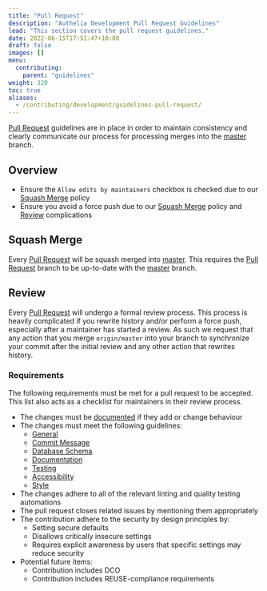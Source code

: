 ```yaml
---
title: "Pull Request"
description: "Authelia Development Pull Request Guidelines"
lead: "This section covers the pull request guidelines."
date: 2022-06-15T17:51:47+10:00
draft: false
images: []
menu:
  contributing:
    parent: "guidelines"
weight: 320
toc: true
aliases:
  - /contributing/development/guidelines-pull-request/
---
```


[Pull Request] guidelines are in place in order to maintain consistency and clearly communicate our process for
processing merges into the [master] branch.

## Overview

* Ensure the `Allow edits by maintainers` checkbox is checked due to our [Squash Merge](#squash-merge) policy
* Ensure you avoid a force push due to our [Squash Merge](#squash-merge) policy and [Review](#review) complications

## Squash Merge

Every [Pull Request] will be squash merged into [master]. This requires the [Pull Request] branch to be up-to-date with
the [master] branch.

## Review

Every [Pull Request] will undergo a formal review process. This process is heavily complicated if you rewrite history
and/or perform a force push, especially after a maintainer has started a review. As such we request that any action that
you merge `origin/master` into your branch to synchronize your commit after the initial review and any other action that
rewrites history.

### Requirements

The following requirements must be met for a pull request to be accepted. This list also acts as a checklist for
maintainers in their review process.

- The changes must be [documented](../prologue/documentation-contributions.md) if they add or change behaviour
- The changes must meet the following guidelines:
  - [General](introduction.md#general-guidelines)
  - [Commit Message](commit-message.md)
  - [Database Schema](database-schema.md)
  - [Documentation](documentation.md)
  - [Testing](testing.md)
  - [Accessibility](accessibiliy.md)
  - [Style](style.md)
- The changes adhere to all of the relevant linting and quality testing automations
- The pull request closes related issues by mentioning them appropriately
- The contribution adhere to the security by design principles by:
  - Setting secure defaults
  - Disallows critically insecure settings
  - Requires explicit awareness by users that specific settings may reduce security
- Potential future items:
  - Contribution includes DCO
  - Contribution includes REUSE-compliance requirements

[Pull Request]: https://github.com/authelia/authelia/pulls
[master]: https://github.com/authelia/authelia/tree/master/
